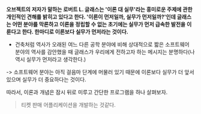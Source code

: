 **오브젝트의 저자가 말하는 로버트 L. 글래스는 '이론 대 실무'라는 흥미로운 주제에 관한 개인적인 견해를 밝히고 있다고 한다. '이론이 먼저일까, 실무가 먼저일까?'인데 글래스는 어떤 분야를 막론하고 이론을
정립할 수 없는 초기에는 실무가 먼저 급속한 발전을 이룬다고 한다. 한마디로 이론보다 실무가 먼저라는 것이다.**

- 건축처럼 역사가 오래된 여느 다른 공학 분야에 비해 상대적으로 짧은 소프트웨어 분야의 역사를 감안했을 때 글래스가 우리에게 전하고자 하는 메시지는 분명하다(나 역시 실무가 먼저라고 생각한다.)

-> 소프트웨어 분야는 아직 걸음마 단계에 머물러 있기 때문에 이론보다 실무가 더 앞서 있으며 실무가 더 중요하다는 것이다. 

따라서, 이론과 개념은 잠시 뒤로 미루고 간단한 프로그램을 하나 살펴보자.
> 티켓 판매 어플리케이션을 개발하는 것같다.
